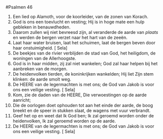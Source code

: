 #Psalmen 46
1. Een lied op Alamoth, voor de koorleider, van de zonen van Korach. 
2. God is ons een toevlucht en vesting; Hij is in hoge mate een hulp gebleken in benauwdheden. 
3. Daarom zullen wij niet bevreesd zijn, al veranderde de aarde van *plaats* en werden de bergen verzet naar het hart van de zeeën. 
4. Laat haar water bruisen, laat het schuimen, laat de bergen beven door haar onstuimigheid. [ Sela] 
5. De beekjes van de rivier verblijden de stad van God, het heiligdom, de woningen van de Allerhoogste. 
6. God is in haar midden, zij zal niet wankelen; God zal haar helpen bij het aanbreken van de morgen. 
7. De heidenvolken tierden, de koninkrijken wankelden; Hij liet Zijn stem klinken: de aarde smolt weg. 
8. De HEERE van de legermachten is met ons; de God van Jakob is voor ons een veilige vesting. [ Sela] 
9. Kom, zie de daden van de HEERE, Die verwoestingen op de aarde aanricht; 
10. Die de oorlogen doet ophouden tot aan het einde der aarde, de boog breekt en de speer in stukken slaat, de wagens met vuur verbrandt. 
11. Geef het op en weet dat Ik God ben; Ik zal geroemd worden onder de heidenvolken, Ik zal geroemd worden op de aarde. 
12. De HEERE van de legermachten is met ons; de God van Jakob is voor ons een veilige vesting. [ Sela]
